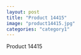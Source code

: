 ```yaml
---
layout: post
title: "Product 14415"
image: "product14415.jpg"
categories: "category1"
---
```

Product 14415
